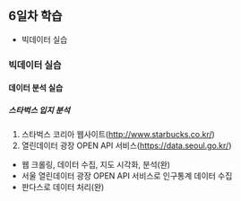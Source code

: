 ## 6일차 학습
- 빅데이터 실습

### 빅데이터 실습
#### 데이터 분석 실습

##### 스타벅스 입지 분석
1. 스타벅스 코리아 웹사이트(http://www.starbucks.co.kr/) 
2. 열린데이터 광장 OPEN API 서비스(https://data.seoul.go.kr/)

- 웹 크롤링, 데이터 수집, 지도 시각화, 분석(완)
- 서울 열린데이터 광장 OPEN API 서비스로 인구통계 데이터 수집
- 판다스로 데이터 처리(완)